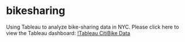 # bikesharing
Using Tableau to analyze bike-sharing data in NYC. Please click here to view the Tableau dashboard: [!Tableau CitiBike Data](https://public.tableau.com/app/profile/jonathan.brown2419/viz/NYCCitibikeAnalysis_16394393151220/NYCCitibikeStory?publish=yes)
